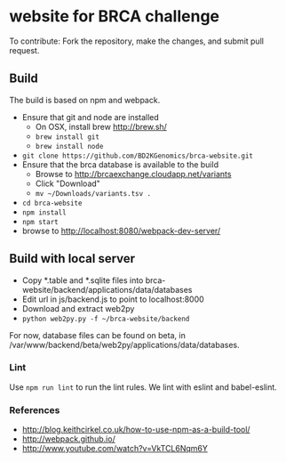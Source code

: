 # website for BRCA challenge
To contribute:
Fork the repository, make the changes, and submit pull request. 

## Build
The build is based on npm and webpack.
 * Ensure that git and node are installed
   * On OSX, install brew http://brew.sh/
   * `brew install git`
   * `brew install node`
 * `git clone https://github.com/BD2KGenomics/brca-website.git`
 * Ensure that the brca database is available to the build
   * Browse to http://brcaexchange.cloudapp.net/variants
   * Click "Download"
   * `mv ~/Downloads/variants.tsv .`
 * `cd brca-website`
 * `npm install`
 * `npm start`
 * browse to [http://localhost:8080/webpack-dev-server/](http://localhost:8080/webpack-dev-server/)

## Build with local server

 * Copy \*.table and \*.sqlite files into brca-website/backend/applications/data/databases
 * Edit url in js/backend.js to point to localhost:8000
 * Download and extract web2py
 * `python web2py.py -f ~/brca-website/backend`

For now, database files can be found on beta, in /var/www/backend/beta/web2py/applications/data/databases.

### Lint

Use `npm run lint` to run the lint rules. We lint with eslint and babel-eslint.

### References
 * http://blog.keithcirkel.co.uk/how-to-use-npm-as-a-build-tool/
 * http://webpack.github.io/
 * http://www.youtube.com/watch?v=VkTCL6Nqm6Y
